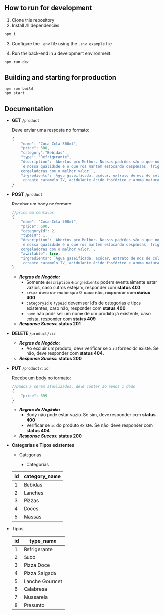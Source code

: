 ## How to run for development

1. Clone this repository
2. Install all dependencies

```bash
npm i
```

3. Configure the `.env` file using the `.env.example` file

4. Run the back-end in a development environment:

```bash
npm run dev
```

## Building and starting for production

```bash
npm run build
npm start
```


## Documentation

- **GET** `/product`
    
    Deve enviar uma resposta no formato:
    
    ```jsx
    {
    	"name": "Coca-Cola 500ml",
    	"price": 600,
    	"category":"Bebidas" ,
    	"type": "Refrigerante",
    	"description": `Abertos pro Melhor. Nossos padrões são o que nos diferencia,
    	 e nossa qualidade é o que nos mantém estocando despensas, frigoríficos e 
    	congeladoras com o melhor valor.`,
    	"ingredients": `Água gaseificada, açúcar, extrato de noz de cola, cafeína,
    	 corante caramelo IV, acidulante ácido fosfórico e aroma natural`
    }
    ```
    
- **POST** `/product`
    
    Receber um body no formato:
    
    ```jsx
    //price em centavos
    {
    	"name": "Coca-Cola 500ml",
    	"price": 600,
    	"categoryId": 2,
    	"typeId": 1,
    	"description": `Abertos pro Melhor. Nossos padrões são o que nos diferencia,
    	 e nossa qualidade é o que nos mantém estocando despensas, frigoríficos e 
    	congeladoras com o melhor valor.`,
    	"available": true,
    	"ingredients": `Água gaseificada, açúcar, extrato de noz de cola, cafeína,
    	 corante caramelo IV, acidulante ácido fosfórico e aroma natural`
    }
    ```
    
    - ***Regras de Negócio:***
        - Somente `description` e `ingredients` podem eventualmente estar vazios, caso outros estejam, responder com  **status 400**
        - `price` deve ser maior que 0, caso não, responder com **status 400**
        - `categoryId` e `typeId` devem ser Id’s de categorias e tipos existentes, caso não, responder com **status 400**
        - `name` não pode ser um nome de um produto já existente, caso exista, responder com **status 409**
    - ***Response Sucess:* status 201**
- **DELETE** `/product/:id`
    - ***Regras de Negócio:***
        - Ao excluir um produto, deve verificar se o `id` fornecido existe. Se não, deve responder com **status 404.**
    - ***Response Sucess:* status 200**
- **PUT** `/product/:id`
    
    Recebe um body no formato:
    
    ```jsx
    //Dados a serem atualizados, deve conter ao menos 1 dado
    {
    	"price": 699
    }
    ```
    
    - ***Regras de Negócio:***
        - Body não pode estár vazio. Se sim, deve responder com **status 400**
        - Verificar se `id` do produto existe. Se não, deve responder com **status 404**
    - ***Response Sucess:* status 200**
- **Categorias e Tipos existentes**
    - Categorias
        
       - Categorias
    
    
    | id | category_name |
    | --- | --- |
    | 1 | Bebidas |
    | 2 | Lanches |
    | 3 | Pizzas |
    | 4 | Doces |
    | 5 | Massas |
- Tipos
    
    
    | id | type_name |
    | --- | --- |
    | 1 | Refrigerante |
    | 2 | Suco |
    | 3 | Pizza Doce |
    | 4 | Pizza Salgada |
    | 5 | Lanche Gourmet |
    | 6 | Calabresa |
    | 7 | Mussarela |
    | 8 | Presunto |